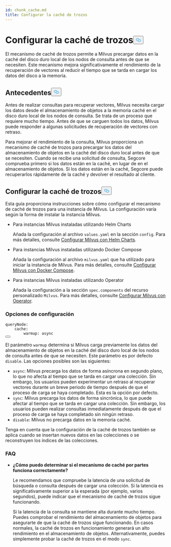 ```yaml
---
id: chunk_cache.md
title: Configurar la caché de trozos
---
```


<h1 id="Configure-Chunk-Cache" class="common-anchor-header">Configurar la caché de trozos<button data-href="#Configure-Chunk-Cache" class="anchor-icon" translate="no">
      <svg translate="no"
        aria-hidden="true"
        focusable="false"
        height="20"
        version="1.1"
        viewBox="0 0 16 16"
        width="16"
      >
        <path
          fill="#0092E4"
          fill-rule="evenodd"
          d="M4 9h1v1H4c-1.5 0-3-1.69-3-3.5S2.55 3 4 3h4c1.45 0 3 1.69 3 3.5 0 1.41-.91 2.72-2 3.25V8.59c.58-.45 1-1.27 1-2.09C10 5.22 8.98 4 8 4H4c-.98 0-2 1.22-2 2.5S3 9 4 9zm9-3h-1v1h1c1 0 2 1.22 2 2.5S13.98 12 13 12H9c-.98 0-2-1.22-2-2.5 0-.83.42-1.64 1-2.09V6.25c-1.09.53-2 1.84-2 3.25C6 11.31 7.55 13 9 13h4c1.45 0 3-1.69 3-3.5S14.5 6 13 6z"
        ></path>
      </svg>
    </button></h1><p>El mecanismo de caché de trozos permite a Milvus precargar datos en la caché del disco duro local de los nodos de consulta antes de que se necesiten. Este mecanismo mejora significativamente el rendimiento de la recuperación de vectores al reducir el tiempo que se tarda en cargar los datos del disco a la memoria.</p>
<h2 id="Background" class="common-anchor-header">Antecedentes<button data-href="#Background" class="anchor-icon" translate="no">
      <svg translate="no"
        aria-hidden="true"
        focusable="false"
        height="20"
        version="1.1"
        viewBox="0 0 16 16"
        width="16"
      >
        <path
          fill="#0092E4"
          fill-rule="evenodd"
          d="M4 9h1v1H4c-1.5 0-3-1.69-3-3.5S2.55 3 4 3h4c1.45 0 3 1.69 3 3.5 0 1.41-.91 2.72-2 3.25V8.59c.58-.45 1-1.27 1-2.09C10 5.22 8.98 4 8 4H4c-.98 0-2 1.22-2 2.5S3 9 4 9zm9-3h-1v1h1c1 0 2 1.22 2 2.5S13.98 12 13 12H9c-.98 0-2-1.22-2-2.5 0-.83.42-1.64 1-2.09V6.25c-1.09.53-2 1.84-2 3.25C6 11.31 7.55 13 9 13h4c1.45 0 3-1.69 3-3.5S14.5 6 13 6z"
        ></path>
      </svg>
    </button></h2><p>Antes de realizar consultas para recuperar vectores, Milvus necesita cargar los datos desde el almacenamiento de objetos a la memoria caché en el disco duro local de los nodos de consulta. Se trata de un proceso que requiere mucho tiempo. Antes de que se carguen todos los datos, Milvus puede responder a algunas solicitudes de recuperación de vectores con retraso.</p>
<p>Para mejorar el rendimiento de la consulta, Milvus proporciona un mecanismo de caché de trozos para precargar los datos del almacenamiento de objetos en la caché del disco duro local antes de que se necesiten. Cuando se recibe una solicitud de consulta, Segcore comprueba primero si los datos están en la caché, en lugar de en el almacenamiento de objetos. Si los datos están en la caché, Segcore puede recuperarlos rápidamente de la caché y devolver el resultado al cliente.</p>
<h2 id="Configure-Chunk-Cache" class="common-anchor-header">Configurar la caché de trozos<button data-href="#Configure-Chunk-Cache" class="anchor-icon" translate="no">
      <svg translate="no"
        aria-hidden="true"
        focusable="false"
        height="20"
        version="1.1"
        viewBox="0 0 16 16"
        width="16"
      >
        <path
          fill="#0092E4"
          fill-rule="evenodd"
          d="M4 9h1v1H4c-1.5 0-3-1.69-3-3.5S2.55 3 4 3h4c1.45 0 3 1.69 3 3.5 0 1.41-.91 2.72-2 3.25V8.59c.58-.45 1-1.27 1-2.09C10 5.22 8.98 4 8 4H4c-.98 0-2 1.22-2 2.5S3 9 4 9zm9-3h-1v1h1c1 0 2 1.22 2 2.5S13.98 12 13 12H9c-.98 0-2-1.22-2-2.5 0-.83.42-1.64 1-2.09V6.25c-1.09.53-2 1.84-2 3.25C6 11.31 7.55 13 9 13h4c1.45 0 3-1.69 3-3.5S14.5 6 13 6z"
        ></path>
      </svg>
    </button></h2><p>Esta guía proporciona instrucciones sobre cómo configurar el mecanismo de caché de trozos para una instancia de Milvus. La configuración varía según la forma de instalar la instancia Milvus.</p>
<ul>
<li><p>Para instancias Milvus instaladas utilizando Helm Charts</p>
<p>Añada la configuración al archivo <code translate="no">values.yaml</code> en la sección <code translate="no">config</code>. Para más detalles, consulte <a href="/docs/es/v2.5.x/configure-helm.md">Configurar Milvus con Helm Charts</a>.</p></li>
<li><p>Para instancias Milvus instaladas utilizando Docker Compose</p>
<p>Añada la configuración al archivo <code translate="no">milvus.yaml</code> que ha utilizado para iniciar la instancia de Milvus. Para más detalles, consulte <a href="/docs/es/v2.5.x/configure-docker.md">Configurar Milvus con Docker Compose</a>.</p></li>
<li><p>Para instancias Milvus instaladas utilizando Operator</p>
<p>Añada la configuración a la sección <code translate="no">spec.components</code> del recurso personalizado <code translate="no">Milvus</code>. Para más detalles, consulte <a href="/docs/es/v2.5.x/configure_operator.md">Configurar Milvus con Operator</a>.</p></li>
</ul>
<h3 id="Configuration-options" class="common-anchor-header">Opciones de configuración</h3><pre><code translate="no" class="language-yaml"><span class="hljs-attr">queryNode</span>:
    <span class="hljs-attr">cache</span>:
        <span class="hljs-attr">warmup</span>: <span class="hljs-keyword">async</span>
<button class="copy-code-btn"></button></code></pre>
<p>El parámetro <code translate="no">warmup</code> determina si Milvus carga previamente los datos del almacenamiento de objetos en la caché del disco duro local de los nodos de consulta antes de que se necesiten. Este parámetro es por defecto <code translate="no">disable</code>. Las opciones posibles son las siguientes:</p>
<ul>
<li><code translate="no">async</code>: Milvus precarga los datos de forma asíncrona en segundo plano, lo que no afecta al tiempo que se tarda en cargar una colección. Sin embargo, los usuarios pueden experimentar un retraso al recuperar vectores durante un breve periodo de tiempo después de que el proceso de carga se haya completado.  Esta es la opción por defecto.</li>
<li><code translate="no">sync</code>: Milvus precarga los datos de forma sincrónica, lo que puede afectar al tiempo que se tarda en cargar una colección. Sin embargo, los usuarios pueden realizar consultas inmediatamente después de que el proceso de carga se haya completado sin ningún retraso.</li>
<li><code translate="no">disable</code>: Milvus no precarga datos en la memoria caché.</li>
</ul>
<p>Tenga en cuenta que la configuración de la caché de trozos también se aplica cuando se insertan nuevos datos en las colecciones o se reconstruyen los índices de las colecciones.</p>
<h3 id="FAQ" class="common-anchor-header">FAQ</h3><ul>
<li><p><strong>¿Cómo puedo determinar si el mecanismo de caché por partes funciona correctamente?</strong></p>
<p>Le recomendamos que compruebe la latencia de una solicitud de búsqueda o consulta después de cargar una colección. Si la latencia es significativamente superior a la esperada (por ejemplo, varios segundos), puede indicar que el mecanismo de caché de trozos sigue funcionando.</p>
<p>Si la latencia de la consulta se mantiene alta durante mucho tiempo. Puedes comprobar el rendimiento del almacenamiento de objetos para asegurarte de que la caché de trozos sigue funcionando. En casos normales, la caché de trozos en funcionamiento generará un alto rendimiento en el almacenamiento de objetos. Alternativamente, puedes simplemente probar la caché de trozos en el modo <code translate="no">sync</code>.</p></li>
</ul>
